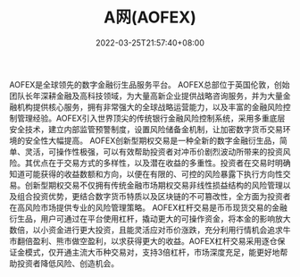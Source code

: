 ﻿---
weight: 
title: "A网(AOFEX)"
description: "AOFEX是全球领先的数字金融衍生…"
date: 2022-03-25T21:57:40+08:00
lastmod: 2022-03-25T16:45:40+08:00
draft: false
authors: ["Metabd"]
featuredImage: "awangaofex.webp"
link: ""
tags: ["交易所","A网(AOFEX)"]
categories: ["navigation"]
navigation: ["交易所"]
lightgallery: true
toc: true
pinned: false
recommend: false
recommend1: false
---
AOFEX是全球领先的数字金融衍生品服务平台。
AOFEX总部位于英国伦敦，创始团队长年深耕金融及高科技领域，为大量高新企业提供战略咨询服务，并为大量金融机构提供核心服务，拥有非常强大的全球战略运营能力，以及丰富的金融风险控制管理经验。AOFEX引入世界顶尖的传统银行金融风险控制系统，采用多重底层安全技术，建立内部监管预警制度，设置风险储备金机制，让加密数字货币交易环境的安全性大幅提高。
AOFEX创新型期权交易是一种全新的数字金融衍生品，简单、灵活，可操作性极强，可以有效帮助投资者对冲币价剧烈波动所带来的投资风险。其优点在于交易方式的多样性，以及潜在收益的多重性。投资者在交易时明确知道可能获得的收益数额和方向，以便在有限的、可控的风险暴露下执行方向性交易。创新型期权交易不仅拥有传统金融市场期权交易非线性损益结构的风险管理以及组合投资优势，更结合数字货币特质以及区块链的不可篡改性，全方面为投资者在高风险市场提供专业的风险管理策略。
AOFEX杠杆交易是币币现货交易的金融衍生品，用户可通过在平台使用杠杆，撬动更大的可操作资金，将本金的影响放大数倍，以小资金进行更大投资，且能灵活应对币价涨跌，充分利用行情机会追求牛市翻倍盈利、熊市做空盈利，以求获得更大的收益。AOFEX杠杆交易采用逐仓保证金模式，仅开通主流大币种交易对，支持3倍杠杆，市场深度充足，能更好地帮助投资者降低风险、创造机会。
